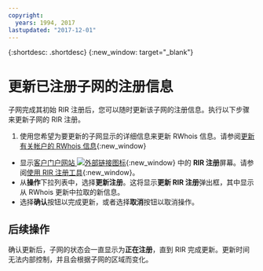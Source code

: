 ```yaml
---
copyright:
  years: 1994, 2017
lastupdated: "2017-12-01"
---
```


{:shortdesc: .shortdesc}
{:new_window: target="_blank"}

# 更新已注册子网的注册信息

子网完成其初始 RIR 注册后，您可以随时更新该子网的注册信息。执行以下步骤来更新子网的 RIR 注册。

1. 使用您希望为要更新的子网显示的详细信息来更新 RWhois 信息。请参阅[更新有关帐户的 RWhois 信息](update-rwhois.html){:new_window}
* 显示[客户门户网站 ![外部链接图标](../../icons/launch-glyph.svg "外部链接图标")](https://control.softlayer.com/){:new_window} 中的 **RIR 注册**屏幕。请参阅[使用 RIR 注册工具](rir-screen.html){:new_window}。
* 从**操作**下拉列表中，选择**更新注册**。这将显示**更新 RIR 注册**弹出框，其中显示从 RWhois 更新中拉取的新信息。
* 选择**确认**按钮以完成更新，或者选择**取消**按钮以取消操作。

## 后续操作

确认更新后，子网的状态会一直显示为**正在注册**，直到 RIR 完成更新。更新时间无法内部控制，并且会根据子网的区域而变化。
